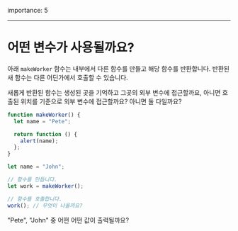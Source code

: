 importance: 5

---

# 어떤 변수가 사용될까요?

아래 `makeWorker` 함수는 내부에서 다른 함수를 만들고 해당 함수를 반환합니다. 반환된 새 함수는 다른 어딘가에서 호출할 수 있습니다.

새롭게 반환된 함수는 생성된 곳을 기억하고 그곳의 외부 변수에 접근할까요, 아니면 호출된 위치를 기준으로 외부 변수에 접근할까요? 아니면 둘 다일까요?

```js
function makeWorker() {
  let name = "Pete";

  return function () {
    alert(name);
  };
}

let name = "John";

// 함수를 만듭니다.
let work = makeWorker();

// 함수를 호출합니다.
work(); // 무엇이 나올까요?
```

"Pete", "John" 중 어떤 어떤 값이 출력될까요?
